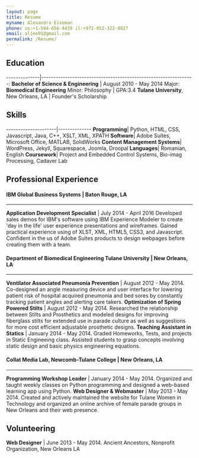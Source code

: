 ```yaml
---
layout: page
title: Resume
myname: Alexandra Eiseman
phone: us:+1-504-656-4439 il:+972-052-322-8827
email: aliee91@gmail.com
permalink: /Resume/
---
```

## Education

--------------|----------------------------------------------------------------:
**Bachelor of Science & Engineering** | August 2010 - May 2014
Major: **Biomedical Engineering** Minor: Philosophy | GPA:3.4
**Tulane University**, New Orleans, LA | Founder's Scholarship

## Skills

---------------------|--------------
**Programming**| Python, HTML, CSS, Javascript, Java, C++, XSLT, XML, XPATH
**Software**| Adobe Suites, Microsoft Office, MATLAB, SolidWorks
**Content Management Systems**| WordPress, Jekyll, Squarespace, Joomla, Droopal
**Languages**| Romanian, English
**Coursework**| Project and Embedded Control Systems, Bio-imag Processing, Cadaver Lab
## Professional Experience

#### IBM Global Business Systems | Baton Rouge, LA
---
**Application Development Specialist** | July 2014 - April 2016
Developed sales demos for IBM's software using IBM Experience Modeler to create 'day in the life' 
user experience presentations and wireframes. Gained practical experience using of XLST, XML, HTML5, CSS3, and Javascript. 
Confident in the us of Adobe Suites products to design webpages before creating them with a team.

#### Department of Biomedical Engineering Tulane University | New Orleans, LA
---
**Ventilator Associated Pneumonia Prevention** | August 2012 - May 2014.
Co-designed an angle measuring device and user interface for lowering patient 
risk of hospital acquired pneumonia and bed sores by constantly tracking patient angles 
and alerting care takers.
**Optimization of Spring Powered Stilts** | August 2012 - May 2014.
Researched the relationship between Stilts and Prosthetics and modeled designs for improving 
fiberglass stilts for extended use in parade culture as well as suggestions for more cost 
efficient adjustable prosthetic designs.
**Teaching Assistant in Statics** | January 2014 - May 2014.
Graded Homeworks, Tests, and projects in Static Engineeing class. Assisted students to grasp 
concepts involving static design and basic physics engineering equations.

#### Collat Media Lab, Newcomb-Tulane College | New Orleans, LA
---
**Programming Workshop Leader** | January 2014 - May 2014.
Organized and taught weekly classes on Python programming and 
designed a web-based learning app using Python.
**Web Designer & Webmaster** | May 2013 - May 2014.
Created and actively maintained the website for Tulane Women in Technology and 
organized an online archive of female parade groups in New Orleans and their web presence.

## Volunteering

**Web Designer** | June 2013 - May 2014.
Ancient Ancestors, Nonprofit Organization, New Orleans LA

